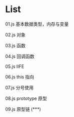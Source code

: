 # List

01.js 基本数据类型，内存与变量

02.js 对象

03.js 函数

04.js 回调函数

05.js IIFE

06.js this 指向

07.js 分号使用

08.js prototype 原型

09.js 原型链 (\*\*\*)

